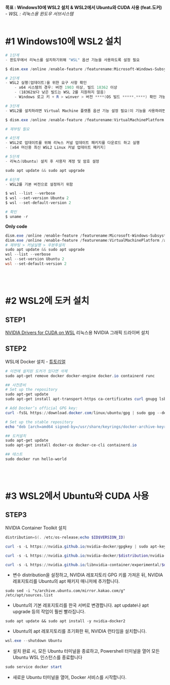 
**목표 : Windows10에 WSL2 설치 & WSL2에서 Ubuntu와 CUDA 사용 (feat.도커)** - *WSL : 리눅스용 윈도우 서브시스템*<br><br>
 
# **#1 Windows10에 WSL2 설치**

``` PowerShell
# 1단계 
- 윈도우에서 리눅스를 설치하기위해 "WSL" 옵션 기능을 사용하도록 설정 필요

$ dism.exe /online /enable-feature /featurename:Microsoft-Windows-Subsystem-Linux /all /norestart

# 2단계 
- WSL2 실행(업데이트)을 위한 요구 사항 확인
    - x64 시스템의 경우: 버전 1903 이상, 빌드 18362 이상
    - (18362보다 낮은 빌드는 WSL 2를 지원하지 않음) 
    - Windows 로고 키 + R > winver > 버전 ****(OS 빌드 *****.****) 확인 가능

# 3단계 
- WSL2를 설치하려면 Virtual Machine 플랫폼 옵션 기능 설정 필요(이 기능을 사용하려면 컴퓨터에 가상화 기능이 필요)

$ dism.exe /online /enable-feature /featurename:VirtualMachinePlatform /all /norestart

# 재부팅 필요

# 4단계
- WSL2로 업데이트를 위해 리눅스 커널 업데이트 패키지를 다운로드 하고 실행
- [x64 머신용 최신 WSL2 Linux 커널 업데이트 패키지]

# 5단계
- 리눅스(Ubuntu) 설치 후 사용자 계정 및 암호 설정

sudo apt update && sudo apt upgrade

# 6단계
- WSL2를 기본 버전으로 설정하기 위함

$ wsl --list --verbose
$ wsl --set-version Ubuntu 2
$ wsl --set-default-version 2

# 확인
$ uname -r 
```

**Only code**
``` PowerShell 
dism.exe /online /enable-feature /featurename:Microsoft-Windows-Subsystem-Linux /all /norestart
dism.exe /online /enable-feature /featurename:VirtualMachinePlatform /all /norestart
# 재부팅 > 커널실행 > 우분투설치
sudo apt update && sudo apt upgrade
wsl --list --verbose
wsl --set-version Ubuntu 2
wsl --set-default-version 2
```
<br><br>

# **#2 WSL2에 도커 설치**

## STEP1
[NVIDIA Drivers for CUDA on WSL](https://developer.nvidia.com/cuda/wsl/download)
리눅스용 NVIDIA 그래픽 드라이버 설치
## STEP2
WSL에 Docker 설치 - [튜토리얼](https://docs.docker.com/engine/install/ubuntu/#uninstall-old-versions)

``` PowerShell Ubuntu
# 이전에 설치된 도커가 있다면 삭제
sudo apt-get remove docker docker-engine docker.io containerd runc

## 사전준비
# Set up the repository
sudo apt-get update
sudo apt-get install apt-transport-https ca-certificates curl gnupg lsb-release

# Add Docker’s official GPG key:
curl -fsSL https://download.docker.com/linux/ubuntu/gpg | sudo gpg --dearmor -o /usr/share/keyrings/docker-archive-keyring.gpg

# Set up the stable repository
echo "deb [arch=amd64 signed-by=/usr/share/keyrings/docker-archive-keyring.gpg] https://download.docker.com/linux/ubuntu $(lsb_release -cs) stable" | sudo tee /etc/apt/sources.list.d/docker.list > /dev/null

## 도커설치
sudo apt-get update
sudo apt-get install docker-ce docker-ce-cli containerd.io

## 테스트
sudo docker run hello-world
```
<br><br>

# **#3 WSL2에서 Ubuntu와 CUDA 사용**
## STEP3
NVIDIA Container Toolkit 설치

``` PowerShell Ubuntu
distribution=$(. /etc/os-release;echo $ID$VERSION_ID)

curl -s -L https://nvidia.github.io/nvidia-docker/gpgkey | sudo apt-key add -

curl -s -L https://nvidia.github.io/nvidia-docker/$distribution/nvidia-docker.list | sudo tee /etc/apt/sources.list.d/nvidia-docker.list

curl -s -L https://nvidia.github.io/libnvidia-container/experimental/$distribution/libnvidia-container-experimental.list | sudo tee /etc/apt/sources.list.d/libnvidia-container-experimental.list
```
- 변수 distribution을 설정하고, NVIDIA 레포지토리 GPG 키를 가져온 뒤, NVIDIA 레포지토리를 Ubuntu의 apt 패키지 매니저에 추가합니다.

```
sudo sed -i "s/archive.ubuntu.com/mirror.kakao.com/g" /etc/apt/sources.list
```
- Ubuntu의 기본 레포지토리를 한국 서버로 변경합니다. apt update나 apt upgrade 등의 작업이 훨씬 빨라집니다.

```
sudo apt update && sudo apt install -y nvidia-docker2
```
- Ubuntu의 apt 레포지토리를 초기화한 뒤, NVIDIA 런타임을 설치합니다.

``` Powershell
wsl.exe --shutdown Ubuntu
```
- 설치 완료 시, 모든 Ubuntu 터미널을 종료하고, Powershell 터미널을 열어 모든 Ubuntu WSL 인스턴스를 종료합니다

``` PowerShell Ubuntu
sudo service docker start
```
- 새로운 Ubuntu 터미널을 열어, Docker 서비스를 시작합니다.
